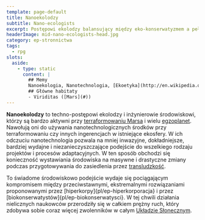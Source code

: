 ```yaml
---
template: page-default
title: Nanoekolodzy
subtitle: Nano-ecologists
excerpt: Postępowi ekolodzy balansujący między eko-konserwatyzmem a pełnoskalowym terraformingiem
headerImage: mid-nano-ecologists-head.jpg
category: ep-stronnictwa
tags:
  - rpg
slots:
  aside:
    - type: static
      content: |
        ## Memy
        Nanoekologia, Nanotechnologia, [Ekoetyka](http://en.wikipedia.org/wiki/Environmental_ethics), [Technoprogresywizm](http://en.wikipedia.org/wiki/Techno-progressivism)
        ## Główne habitaty
        - Viriditas ([Mars](#))
---
```

**Nanoekolodzy** to techno-postępowi ekolodzy i inżynierowie środowiskowi, którzy są bardzo aktywni przy [terraformowaniu Marsa](http://en.wikipedia.org/wiki/Terraforming_of_Mars) i wielu [egzoplanet](#). Nawołują oni do używania nanotechnologicznych środków przy terraformowaniu czy innych ingerencjach w istniejące ekosfery. W ich odczuciu nanotechnologia pozwala na mniej inwazyjne, dokładniejsze, bardziej wydajne i niezanieczyszczające podejście do wszelkiego rodzaju projektów i procesów adaptacyjnych. W ten sposób obchodzi się konieczność wystawiania środowiska na masywne i drastyczne zmiany podczas przygotowywania do zasiedlenia przez [transludzkość](#).

To świadome środowiskowo podejście wydaje się pociągającym kompromisem między przeciwstawnymi, ekstremalnymi rozwiązaniami proponowanymi przez [hiperkorpy]{pl/ep-hiperkorporacja} i przez [biokonserwatystów]{pl/ep-biokonserwatysci}. W tej chwili działania nielicznych naukowców przerodziły się w całkiem prężny ruch, który zdobywa sobie coraz więcej zwolenników w całym [Układzie Słonecznym]((#)).
